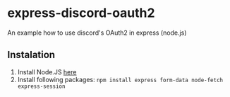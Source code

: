 # express-discord-oauth2
An example how to use discord's OAuth2 in express (node.js)

## Instalation
1. Install Node.JS [here](https://nodejs.org/)
2. Install following packages: `npm install express form-data node-fetch express-session`

